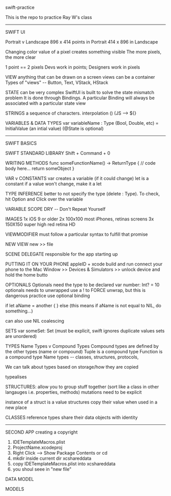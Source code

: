 swift-practice

This is the repo to practice Ray W's class

------------------
SWIFT UI

Portrait v Landscape
896 x 414 points in Portrait
414 x 896 in Landscape 

Changing color value of a pixel creates something visible
The more pixels, the more clear

1 point == 2 pixels
Devs work in points; Designers work in pixels

VIEW
anything that can be drawn on a screen
views can be a container
Types of "views" -- Button, Text, VStack, HStack

STATE 
can be very complex
SwiftUI is built to solve the state mismatch problem
It is done through Bindings. A particular Binding will always be associated with a particular state view

STRINGS
a sequence of characters.  interpolation \() (JS --> ${}  

VARIABLES & DATA TYPES
var variableName : Type (Bool, Double, etc) = InitialValue (an intial value) (@State is optional)

------------------
SWIFT BASICS

SWIFT STANDARD LIBRARY
Shift + Command + 0 

WRITING METHODS
func someFunctionName() -> ReturnType { 
	// code body here... 
	return someObject
}

VAR v CONSTANTS
var creates a variable (if it could change)
let is a constant
if a value won't change, make it a let

TYPE INFERENCE
better to not specify the type (delete : Type). To check, hit Option and Click over the variable

VARIABLE SCOPE
DRY -- Don't Repeat Yourself

IMAGES
1x iOS 9 or older
2x 100x100 most iPhones, retinas screens
3x 150X150 super high red retina HD

VIEWMODIFIER
must follow a particular syntax to fulfill that promise

NEW VIEW
new >> file

SCENE DELEGATE
responsible for the app starting up

PUTTING IT ON YOUR PHONE
appleID + xcode
build and run
connect your phone to the Mac
Window >> Devices & Simulators >> 
unlock device and hold the home butto


OPTIONALS
Optionals need the type to be declared
var number: Int? = 10
optionals needs to unwrapped
use a ! to FORCE unwrap, but this is dangerous practice
use optional binding

if let aName = another { } else 
(this means if aName is not equal to NIL, do something...)

can also use NIL coalescing

SETS
var someSet: Set<Int> (must be explicit, swift ignores duplicate values
sets are unordered)

TYPES
Name Types v Compound Types
Compound types are defined by the other types (name or compound)
Tuple is a compound type
Function is a compound type
Name types -- classes, structures, protocols, 

We can talk about types based on storage/how they are copied

typealises

STRUCTURES: allow you to group stuff together (sort like a class in other langauges i.e. properties, methods)
mutations need to be explicit

instance of a struct is a value
structures copy their value when used in a new place

CLASSES
reference types
share their data
objects with identity

---------------

SECOND APP 
creating a copyright
1. IDETemplateMacros.plist
2. ProjectName.xcodeproj
3. Right Click --> Show Package Contents or cd
4. mkdir inside current dir xcshareddata
5. copy IDETemplateMacros.plist into xcshareddata
6. you shoul seee in "new file"


DATA MODEL



MODELS



